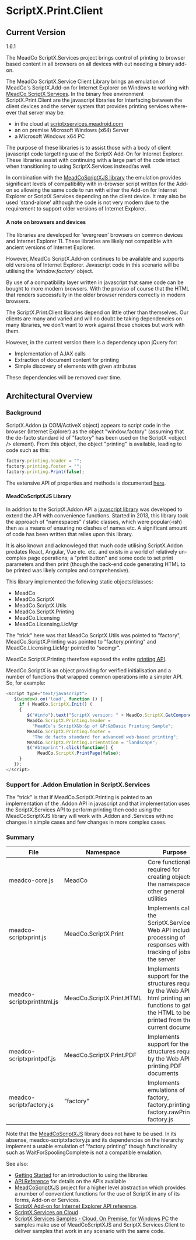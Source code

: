 # ScriptX.Print.Client

## Current Version

1.6.1

The MeadCo ScriptX.Services project brings control of printing to browser based content in all browsers on all devices with
out needing a binary add-on.

The MeadCo ScriptX.Service Client Library brings an emulation of MeadCo's ScriptX.Add-on for Internet Explorer on Windows to 
working with [MeadCo ScriptX Services](https://www.meadroid.com/Features/ScriptXServices). In the binary free environment ScriptX.Print.Client are the javascript libraries for interfacing between the client devices 
and the server system that provides printing services where-ever that server may be:

* in the cloud at [scriptxservices.meadroid.com](https://scriptxservices.meadroid.com)
* an on premise Microsoft Windows (x64) Server
* a Microsoft Windows x64 PC 

The purpose of these libraries is to assist those with a body of client javascript code targetting use of the ScriptX Add-On 
for Internet Explorer. These libraries assist with continuing with a large part of the code intact when transitioning to 
using ScriptX.Services instead/as well.

In combination with the [MeadCoScriptXJS library](https://github.com/MeadCo/MeadCoScriptXJS) the emulation provides 
significant levels of compatibility with in-browser script written for the Add-on so allowing the same code to run with either the Add-on for Internet Explorer or ScriptX Services depending on the client device. 
It may also be used 'stand-alone' although the code is not very modern due to the requirement to support older versions of Internet Explorer.

#### A note on browsers and devices

The libraries are developed for 'evergreen' browsers on common devices and Internet Explorer 11. These libraries are likely not compatible with
ancient versions of Internet Explorer. 

However, MeadCo ScriptX.Add-on continues to be available and supports old versions of Internet Explorer. Javascript code in this scenario will be utilising the *'window.factory'* object.

By use of a compatibility layer written in javascript that same code can be bought to more modern browsers. With the proviso of course that the HTML that renders successfully in the older browser
renders correctly in modern browsers.

The ScriptX.Print.Client libraries depend on little other than themselves. Our clients are many and varied and will no doubt be 
taking dependencies on many libraries, we don't want to work against those choices but work with them.  

However, in the current version there is a dependency upon jQuery for:

* Implementation of AJAX calls
* Extraction of document content for printing
* Simple discovery of elements with given attributes 

These dependencies will be removed over time.

## Architectural Overview

### Background

ScriptX.Addon (a COM/ActiveX object) appears to script code in the browser (Internet Explorer) as the object &quot;window.factory&quot; (assuming that the de-facto standard id of &quot;factory&quot; has been used on the ScriptX &lt;object /&gt; element). From this object, the object &quot;printing&quot; is available, leading to code such as this:

```javascript
factory.printing.header = "";
factory.printing.footer = "";
factory.printing.Print(false);
```

The extensive API of properties and methods is documented [here](https://www.meadroid.com/Developers/KnowledgeBank/TechnicalReference/ScriptXAddOn).

#### MeadCoScriptXJS Library

In addition to the ScriptX.Addon API a [javascript library](https://github.com/MeadCo/MeadCoScriptXJS) was developed to extend the API with convenience functions. Started in 2013, this library took the 
approach of &quot;namespaces&quot; / static classes, which were popular(-ish) then as a means of ensuring no clashes of names etc. A significant amount of code has been written that relies upon this library. 

It is also known and acknowleged that much code utilising ScriptX.Addon predates React, Angular, Vue etc. etc. and exists in a world of relatively un-complex page operations; a "print button" and some code to 
set print parameters and then print (though the back-end code generating HTML to be printed was likely complex and comprehensive).

This library implemented the following static objects/classes:

* MeadCo
* MeadCo.ScriptX
* MeadCo.ScriptX.Utils
* MeadCo.ScriptX.Printing
* MeadCo.Licensing
* MeadCo.Licensing.LicMgr

The &quot;trick&quot; here was that MeadCo.ScriptX.Utils was pointed to &quot;factory&quot;, MeadCo.ScriptX.Printing was pointed to &quot;factory.printing&quot; and MeadCo.Licensing.LicMgr pointed to &quot;secmgr&quot;.

MeadCo.ScriptX.Printing therefore exposed the entire [printing API](https://www.meadroid.com/Developers/KnowledgeBank/TechnicalReference/ScriptXAddOn/printing).

MeadCo.ScriptX is an object providing for verified initialisation and a number of functions that wrapped common operations into a simpler API. So, for example:

````javascript
<script type="text/javascript">
   $(window).on('load', function () {
     if ( MeadCo.ScriptX.Init() (
     {
        $("#info").text("ScriptX version: " + MeadCo.ScriptX.GetComponentVersion("scriptx.factory"));
        MeadCo.ScriptX.Printing.header = 
          "MeadCo's ScriptX&b:&p of &P:&bBasic Printing Sample";
        MeadCo.ScriptX.Printing.footer = 
          "The de facto standard for advanced web-based printing";
        MeadCo.ScriptX.Printing.orientation = "landscape";
        $("#btnprint").click(function() { 
            MeadCo.ScriptX.PrintPage(false);
     }      
   });
</script>
````

### Support for .Addon Emulation in ScriptX.Services

The &quot;trick&quot; is that if MeadCo.ScriptX.Printing is pointed to an implementation of the .Addon API in javascript and that implementation uses the ScriptX.Services API to perform printing then code using the MeadCoScriptXJS library will work 
with .Addon and .Services with no changes in simple cases and few changes in more complex cases.

### Summary

| File | Namespace | Purpose |
|--- |--- |---|
| meadco-core.js | MeadCo | Core functionality required for creating objects in the namespace and other general utilities |
| meadco-scriptxprint.js | MeadCo.ScriptX.Print | Implements calls to the ScriptX.Services Web API including processing of responses with tracking of jobs at the server |
| meadco-scriptxprinthtml.js | MeadCo.ScriptX.Print.HTML | Implements support for the structures required by the Web API for html printing and functions to gather the HTML to be printed from the current document |
| meadco-scriptxprintpdf.js | MeadCo.ScriptX.Print.PDF | Implements support for the structures required by the Web API for printing PDF documents |
| meadco-scriptxfactory.js | &quot;factory&quot; | Implements emulations of factory, factory.printing..., factory.rawPrinting, factory.js |


Note that the [MeadCoScriptXJS](https://github.com/MeadCo/MeadCoScriptXJS) library does not have to be used. In its absense, meadco-scriptxfactory.js and its dependencies on the hierarchy implement a usable emulation of &quot;factory.printing&quot; though functionality such as WaitForSpoolingComplete is not a compatible emulation.


See also:
 * [Getting Started](start.md) for an introduction to using the libraries
 * [API Reference](api.md) for details on the APIs available
 * [MeadCoScriptXJS](https://github.com/MeadCo/MeadCoScriptXJS) project for a higher level abstraction which provides a number of conventient functions for the use of ScriptX in any of its forms, Add-on or Services.
 * [ScriptX Add-on for Internet Explorer API reference](https://www.meadroid.com/Developers/KnowledgeBank/TechnicalReference/ScriptXAddOn).
 * [ScriptX.Services on Cloud](https://scriptxservices.meadroid.com/)
 * [ScriptX Services Samples - Cloud, On Premise, for Windows PC](https://scriptxprintsamples.meadroid.com/) the samples make use of MeadCoScriptXJS and ScriptX.Services.Client to deliver samples that work in any scenario with the same code.
